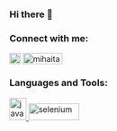 ### Hi there 👋

<!--
**mghitu/mghitu** is a ✨ _special_ ✨ repository because its `README.md` (this file) appears on your GitHub profile.

Here are some ideas to get you started:

- 🔭 I’m currently working on ...
- 🌱 I’m currently learning ...
- 👯 I’m looking to collaborate on ...
- 🤔 I’m looking for help with ...
- 💬 Ask me about ...
- 📫 How to reach me: ...
- 😄 Pronouns: ...
- ⚡ Fun fact: ...
-->

<h3 align="left">Connect with me:</h3>
<p align="left">
<a href="https://twitter.com/@mihaitaghitu" target="blank"><img align="center" src="https://upload.wikimedia.org/wikipedia/commons/6/6f/Logo_of_Twitter.svg" alt="@mihaitaghitu" height="20" width="20" /></a>
<a href="https://linkedin.com/in/mihaitaghitu" target="blank"><img align="center" src="https://upload.wikimedia.org/wikipedia/commons/0/01/LinkedIn_Logo.svg" alt="mihaitaghitu" height="20" width="70" /></a>
</p>

<h3 align="left">Languages and Tools:</h3>
<p align="left"> <a href="https://www.java.com" target="_blank" rel="noreferrer"> <img src="https://www.svgrepo.com/show/184143/java.svg" alt="java" width="30" height="40"/> </a> <a href="https://www.selenium.dev" target="_blank" rel="noreferrer"> <img src="https://upload.wikimedia.org/wikipedia/commons/9/9f/Selenium_logo.svg" alt="selenium" width="90" height="30"/> </a> </p>
